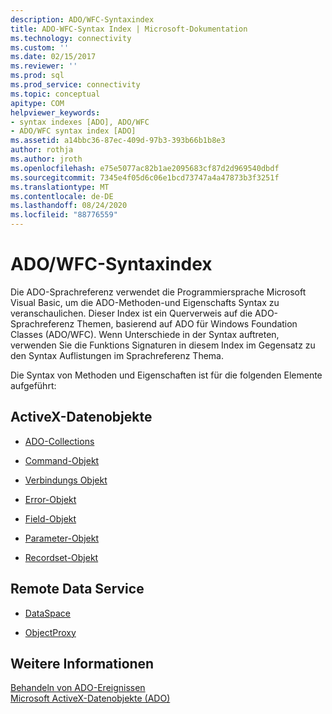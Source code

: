 ```yaml
---
description: ADO/WFC-Syntaxindex
title: ADO-WFC-Syntax Index | Microsoft-Dokumentation
ms.technology: connectivity
ms.custom: ''
ms.date: 02/15/2017
ms.reviewer: ''
ms.prod: sql
ms.prod_service: connectivity
ms.topic: conceptual
apitype: COM
helpviewer_keywords:
- syntax indexes [ADO], ADO/WFC
- ADO/WFC syntax index [ADO]
ms.assetid: a14bbc36-87ec-409d-97b3-393b66b1b8e3
author: rothja
ms.author: jroth
ms.openlocfilehash: e75e5077ac82b1ae2095683cf87d2d969540dbdf
ms.sourcegitcommit: 7345e4f05d6c06e1bcd73747a4a47873b3f3251f
ms.translationtype: MT
ms.contentlocale: de-DE
ms.lasthandoff: 08/24/2020
ms.locfileid: "88776559"
---
```

# <a name="ado---wfc-syntax-index"></a>ADO/WFC-Syntaxindex
Die ADO-Sprachreferenz verwendet die Programmiersprache Microsoft Visual Basic, um die ADO-Methoden-und Eigenschafts Syntax zu veranschaulichen. Dieser Index ist ein Querverweis auf die ADO-Sprachreferenz Themen, basierend auf ADO für Windows Foundation Classes (ADO/WFC). Wenn Unterschiede in der Syntax auftreten, verwenden Sie die Funktions Signaturen in diesem Index im Gegensatz zu den Syntax Auflistungen im Sprachreferenz Thema.  
  
 Die Syntax von Methoden und Eigenschaften ist für die folgenden Elemente aufgeführt:  
  
## <a name="activex-data-objects"></a>ActiveX-Datenobjekte  
  
-   [ADO-Collections](./collections-ado-wfc-syntax.md)  
  
-   [Command-Objekt](./command-ado-wfc-syntax.md)  
  
-   [Verbindungs Objekt](./connection-ado-wfc-syntax.md)  
  
-   [Error-Objekt](./error-ado-wfc-syntax.md)  
  
-   [Field-Objekt](./field-ado-wfc-syntax.md)  
  
-   [Parameter-Objekt](./parameter-ado-wfc-syntax.md)  
  
-   [Recordset-Objekt](./recordset-ado-wfc-syntax.md)  
  
## <a name="remote-data-service"></a>Remote Data Service  
  
-   [DataSpace](./dataspace-ado-wfc-syntax.md)  
  
-   [ObjectProxy](./objectproxy-ado-wfc-syntax.md)  
  
## <a name="see-also"></a>Weitere Informationen  
 [Behandeln von ADO-Ereignissen](../../guide/data/handling-ado-events.md)   
 [Microsoft ActiveX-Datenobjekte (ADO)](../../microsoft-activex-data-objects-ado.md)